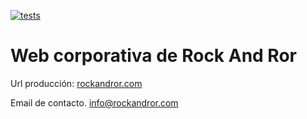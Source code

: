 [![tests](https://github.com/rockandror/rockandror/actions/workflows/tests.yml/badge.svg)](https://github.com/rockandror/rockandror/actions/workflows/tests.yml)

# Web corporativa de Rock And Ror

Url producción:
[rockandror.com](http://www.rockandror.com)

Email de contacto. [info@rockandror.com](mailto:http://www.rockandror.com)
